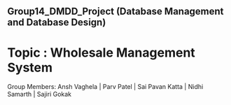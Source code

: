 
## Group14_DMDD_Project (Database Management and Database Design)
# Topic : Wholesale Management System

Group Members: Ansh Vaghela | Parv Patel | Sai Pavan Katta | Nidhi Samarth | Sajiri Gokak

